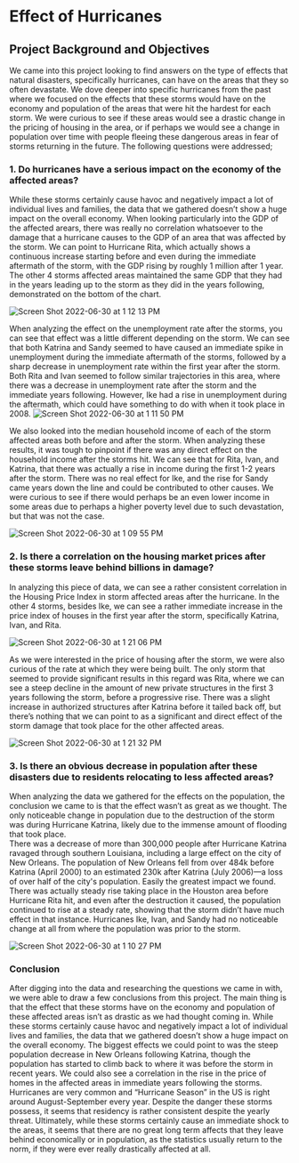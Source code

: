 
# Effect of Hurricanes

## Project Background and Objectives

We came into this project looking to find answers on the type of effects that natural disasters, specifically hurricanes, can have on the areas that they so often devastate. We dove deeper into specific hurricanes from the past where we focused on the effects that these storms would have on the economy and population of the areas that were hit the hardest for each storm. 
We were curious to see if these areas would see a drastic change in the pricing of housing in the area, or if perhaps we would see a change in population over time with people fleeing these dangerous areas in fear of storms returning in the future. The following questions were addressed;

### 1. Do hurricanes have a serious impact on the economy of the affected areas? 

While these storms certainly cause havoc and negatively impact a lot of individual lives and families, the data that we gathered doesn’t show a huge impact on the overall economy. When looking particularly into the GDP of the affected arears, there was really no correlation whatsoever to the damage that a hurricane causes to the GDP of an area that was affected by the storm. We can point to Hurricane Rita, which actually shows a continuous increase starting before and even during the immediate aftermath of the storm, with the GDP rising by roughly 1 million after 1 year. The other 4 storms affected areas maintained the same GDP that they had in the years leading up to the storm as they did in the years following, demonstrated on the bottom of the chart. 

![Screen Shot 2022-06-30 at 1 12 13 PM](https://user-images.githubusercontent.com/84547558/176771210-e284b2da-699c-4d34-87c0-c432df7742ce.png)

When analyzing the effect on the unemployment rate after the storms, you can see that effect was a little different depending on the storm. We can see that both Katrina and Sandy seemed to have caused an immediate spike in unemployment during the immediate aftermath of the storms, followed by a sharp decrease in unemployment rate within the first year after the storm. Both Rita and Ivan seemed to follow similar trajectories in this area, where there was a decrease in unemployment rate after the storm and the immediate years following. However, Ike had a rise in unemployment during the aftermath, which could have something to do with when it took place in 2008. 
![Screen Shot 2022-06-30 at 1 11 50 PM](https://user-images.githubusercontent.com/84547558/176772011-8b900a5c-624a-4cdf-9868-2779255e3b97.png)

We also looked into the median household income of each of the storm affected areas both before and after the storm. When analyzing these results, it was tough to pinpoint if there was any direct effect on the household income after the storms hit. We can see that for Rita, Ivan, and Katrina, that there was actually a rise in income during the first 1-2 years after the storm. There was no real effect for Ike, and the rise for Sandy came years down the line and could be contributed to other causes. We were curious to see if there would perhaps be an even lower income in some areas due to perhaps a higher poverty level due to such devastation, but that was not the case. 

![Screen Shot 2022-06-30 at 1 09 55 PM](https://user-images.githubusercontent.com/84547558/176771313-f6ea5d99-72dd-4ff7-b921-16fee0b98ef8.png)


### 2. Is there a correlation on the housing market prices after these storms leave behind billions in damage? 

In analyzing this piece of data, we can see a rather consistent correlation in the Housing Price Index in storm affected areas after the hurricane. In the other 4 storms, besides Ike, we can see a rather immediate increase in the price index of houses in the first year after the storm, specifically Katrina, Ivan, and Rita. 

![Screen Shot 2022-06-30 at 1 21 06 PM](https://user-images.githubusercontent.com/84547558/176771681-bff69ff4-ea1d-4e85-be04-23356efce3ba.png)

As we were interested in the price of housing after the storm, we were also curious of the rate at which they were being built. The only storm that seemed to provide significant results in this regard was Rita, where we can see a steep decline in the amount of new private structures in the first 3 years following the storm, before a progressive rise. 
There was a slight increase in authorized structures after Katrina before it tailed back off, but there’s nothing that we can point to as a significant and direct effect of the storm damage that took place for the other affected areas. 

![Screen Shot 2022-06-30 at 1 21 32 PM](https://user-images.githubusercontent.com/84547558/176771704-b0078767-d329-4ca8-acf2-212b84d4da61.png)


### 3. Is there an obvious decrease in population after these disasters due to residents relocating to less affected areas? 

When analyzing the data we gathered for the effects on the population, the conclusion we came to is that the effect wasn’t as great as we thought. 
The only noticeable change in population due to the destruction of the storm was during Hurricane Katrina, likely due to the immense amount of flooding that took place.  
There was a decrease of more than 300,000 people after Hurricane Katrina ravaged through southern Louisiana, including a large effect on the city of New Orleans. The population of New Orleans fell from over 484k before Katrina (April 2000) to an estimated 230k after Katrina (July 2006)—a loss of over half of the city's population. Easily the greatest impact we found. 
There was actually steady rise taking place in the Houston area before Hurricane Rita hit, and even after the destruction it caused, the population continued to rise at a steady rate, showing that the storm didn’t have much effect in that instance. Hurricanes Ike, Ivan, and Sandy had no noticeable change at all from where the population was prior to the storm. 


![Screen Shot 2022-06-30 at 1 10 27 PM](https://user-images.githubusercontent.com/84547558/176771826-25a8553f-657f-46b6-877d-b9c1fad7ed05.png)



### Conclusion

After digging into the data and researching the questions we came in with, we were able to draw a few conclusions from this project. The main thing is that the effect that these storms have on the economy and population of these affected areas isn’t as drastic as we had thought coming in. While these storms certainly cause havoc and negatively impact a lot of individual lives and families, the data that we gathered doesn’t show a huge impact on the overall economy. 
The biggest effects we could point to was the steep population decrease in New Orleans following Katrina, though the population has started to climb back to where it was before the storm in recent years. We could also see a correlation in the rise in the price of homes in the affected areas in immediate years following the storms. 
Hurricanes are very common and “Hurricane Season” in the US is right around August-September every year. Despite the danger these storms possess, it seems that residency is rather consistent despite the yearly threat. 
Ultimately, while these storms certainly cause an immediate shock to the areas, it seems that there are no great long term affects that they leave behind economically or in population, as the statistics usually return to the norm, if they were ever really drastically affected at all. 
